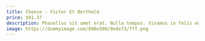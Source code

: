 ```yaml
---
title: Cheese - Victor Et Berthold
price: $91.37
description: Phasellus sit amet erat. Nulla tempus. Vivamus in felis eu sapien cursus vestibulum.
image: https://dummyimage.com/800x500/9ede73/fff.png
---
```

